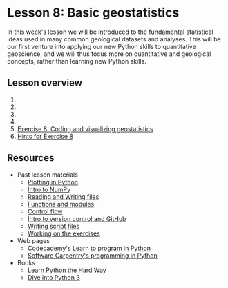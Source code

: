 # Lesson 8: Basic geostatistics
In this week's lesson we will be introduced to the fundamental statistical ideas used in many common geological datasets and analyses.
This will be our first venture into applying our new Python skills to quantitative geoscience, and we will thus focus more on quantitative and geological concepts, rather than learning new Python skills.

## Lesson overview

1. []()
2. []()
3. []()
4. []()
5. [Exercise 8: Coding and visualizing geostatistics]()
6. [Hints for Exercise 8](Lesson/hints.md)

## Resources
- Past lesson materials
  - [Plotting in Python](https://github.com/Python-for-geo-people/Lesson-7-Plotting)
  - [Intro to NumPy](https://github.com/Python-for-geo-people/Lesson-6-Intro-to-NumPy/blob/master/Lesson/intro-to-numpy.md)
  - [Reading and Writing files](https://github.com/Python-for-geo-people/Lesson-5-Reading-Writing)
  - [Functions and modules](https://github.com/Python-for-geo-people/Functions-and-modules)
  - [Control flow](https://github.com/Python-for-geo-people/Control-flow)
  - [Intro to version control and GitHub](https://github.com/Python-for-geo-people/Diving-into-Python/tree/master/Lesson/intro-to-GitHub.md)
  - [Writing script files](https://github.com/Python-for-geo-people/Diving-into-Python/tree/master/Lesson/writing-scripts.md)
  - [Working on the exercises](https://github.com/Python-for-geo-people/Diving-into-Python/tree/master/Lesson/working-on-assignment.md)
- Web pages
  - [Codecademy's Learn to program in Python](https://www.codecademy.com/learn/python)
  - [Software Carpentry's programming in Python](https://swcarpentry.github.io/python-novice-inflammation/)
- Books
  - [Learn Python the Hard Way](http://learnpythonthehardway.org/book/)
  - [Dive into Python 3](http://www.diveinto.org/python3/)
